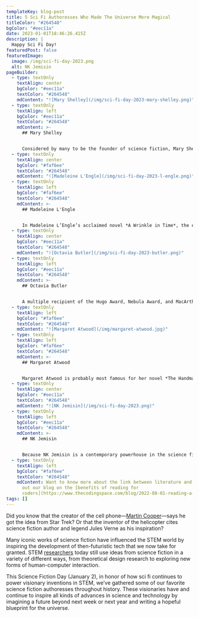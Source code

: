 ```yaml
---
templateKey: blog-post
title: 5 Sci Fi Authoresses Who Made The Universe More Magical
titleColor: "#264548"
bgColor: "#eec11a"
date: 2023-01-01T18:46:26.415Z
description: |
  Happy Sci Fi Day!
featuredPost: false
featuredImage:
  image: /img/sci-fi-day-2023.png
  alt: NK Jemisin
pageBuilder:
  - type: textOnly
    textAlign: center
    bgColor: "#eec11a"
    textColor: "#264548"
    mdContent: "![Mary Shelley](/img/sci-fi-day-2023-mary-shelley.png)"
  - type: textOnly
    textAlign: left
    bgColor: "#eec11a"
    textColor: "#264548"
    mdContent: >-
      ## Mary Shelley


      Considered by many to be the founder of science fiction, Mary Shelley is widely known for penning the monster masterpiece *Frankenstein*. In that novel, she details the use of electricity to animate a lifeless creature. This plot feature was partially inspired by Shelley’s interest in experiments in galvanism (electrical resuscitation); her novel popularized those scientific efforts, which (much later) led to the invention of the defibrillator.
  - type: textOnly
    textAlign: center
    bgColor: "#faf6ee"
    textColor: "#264548"
    mdContent: "![Madeleine L'Engle](/img/sci-fi-day-2023-l-engle.png)"
  - type: textOnly
    textAlign: left
    bgColor: "#faf6ee"
    textColor: "#264548"
    mdContent: >-
      ## Madeleine L'Engle


      In Madeleine L’Engle’s acclaimed novel *A Wrinkle in Time*, the eponymous wrinkle is a “tesseract” — a type of wormhole in the fifth dimension that allows instantaneous travel across space and time. At the time of that novel’s publication, the idea of a fifth dimension basically only existed in the realm of science fiction. But breakthroughs in physics in the past few decades (including superstring theory) now have scientists arguing that there are probably more than four dimensions, just as L’Engle imagined!
  - type: textOnly
    textAlign: center
    bgColor: "#eec11a"
    textColor: "#264548"
    mdContent: "![Octavia Butler](/img/sci-fi-day-2023-butler.png)"
  - type: textOnly
    textAlign: left
    bgColor: "#eec11a"
    textColor: "#264548"
    mdContent: >-
      ## Octavia Butler


      A multiple recipient of the Hugo Award, Nebula Award, and MacArthur Genius Grant, Octavia Butler’s *Parable of the Sower* and *Parable of the Talents* have been widely recognized for their eerie prescience in predicting contemporary social, ecological, and technological movements — including global warming, the massive influence of tech conglomerates, and the rise of populism in government.
  - type: textOnly
    textAlign: left
    bgColor: "#faf6ee"
    textColor: "#264548"
    mdContent: "![Margaret Atwood](/img/margaret-atwood.jpg)"
  - type: textOnly
    textAlign: left
    bgColor: "#faf6ee"
    textColor: "#264548"
    mdContent: >-
      ## Margaret Atwood


      Margaret Atwood is probably most famous for her novel *The Handmaid’s Tale*, but many of her other novels have predicted the future in their own ways. For example, in *Oryx & Crake*, she imagines a world in which scientists can engineer bioluminescence in organisms — a technique that currently proliferates among researchers studying gene expression and more — as well as some technology that is currently in the making, like “smart clothes” (shirts that can display your email!)
  - type: textOnly
    textAlign: center
    bgColor: "#eec11a"
    textColor: "#264548"
    mdContent: "![NK Jemisin](/img/sci-fi-day-2023.png)"
  - type: textOnly
    textAlign: left
    bgColor: "#eec11a"
    textColor: "#264548"
    mdContent: >-
      ## NK Jemisin


      Because NK Jemisin is a contemporary powerhouse in the science fiction world, the stuff of her novels still seems like magic to readers — but not for long. We’re positive that the richly detailed, visionary world of her celebrated *Broken Earth* trilogy (which incidentally warns against technological hubris) has plentiful details that are already inspiring today’s brightest STEM minds, from floating crystal obelisks to the genetic ability to sense ecological disasters.
  - type: textOnly
    textAlign: left
    bgColor: "#faf6ee"
    textColor: "#264548"
    mdContent: Want to know more about the link between literature and STEM? Check
      out our blog on the [benefits of reading for
      coders](https://www.thecodingspace.com/blog/2022-08-01-reading-a-novel-approach-to-code/).
tags: []
---
```

Did you know that the creator of the cell phone—[Martin Cooper](https://research.asu.edu/science-fiction-shaping-future)—says he got the idea from Star Trek? Or that the inventor of the helicopter cites science fiction author and legend Jules Verne as his inspiration?

Many iconic works of science fiction have influenced the STEM world by inspiring the development of then-futuristic tech that we now take for granted. STEM [researchers](https://www.technologyreview.com/2018/04/05/67057/when-science-fiction-inspires-real-technology/) today still use ideas from science fiction in a variety of different ways, from theoretical design research to exploring new forms of human-computer interaction.

This Science Fiction Day (January 2), in honor of how sci fi continues to power visionary inventions in STEM, we’ve gathered some of our favorite science fiction authoresses throughout history. These visionaries have and continue to inspire all kinds of advances in science and technology by imagining a future beyond next week or next year and writing a hopeful blueprint for the universe.